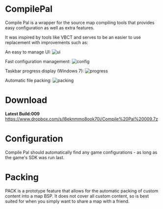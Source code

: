 CompilePal
==========

Compile Pal is a wrapper for the source map compiling tools that provides easy configuration as well as extra features.

It was inspired by tools like VBCT and serves to be an easier to use replacement with improvements such as:

An easy to manage UI:
![ui](http://i.imgur.com/lR4SlKy.png)

Fast configuration management:
![config](http://zippy.gfycat.com/EasyBewitchedColt.gif)

Taskbar progress display (Windows 7):
![progress](http://zippy.gfycat.com/UnlawfulImpeccableGrosbeak.gif)

Automatic file packing:
![packing](http://i.imgur.com/G5SKGdE.png)


Download
==========

**Latest Build:009**
https://www.dropbox.com/s/l8eknmmo8ook70i/Compile%20Pal%20009.7z


Configuration
==========

Compile Pal should automatically find any game configurations - as long as the game's SDK was run last.

Packing
==========
PACK is a prototype feature that allows for the automatic packing of custom content into a map BSP. It does not cover all custom content, so is best suited for when you simply want to share a map with a friend.


